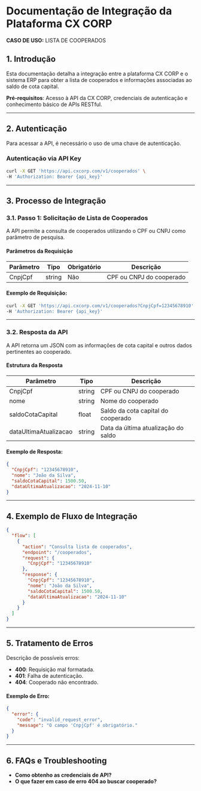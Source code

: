 
# Documentação de Integração da Plataforma CX CORP
**CASO DE USO:** LISTA DE COOPERADOS

## 1. Introdução
Esta documentação detalha a integração entre a plataforma CX CORP e o sistema ERP para obter a lista de cooperados e informações associadas ao saldo de cota capital.

**Pré-requisitos**: Acesso à API da CX CORP, credenciais de autenticação e conhecimento básico de APIs RESTful.

---

## 2. Autenticação

Para acessar a API, é necessário o uso de uma chave de autenticação.

### Autenticação via API Key

```bash
curl -X GET 'https://api.cxcorp.com/v1/cooperados' \
-H 'Authorization: Bearer {api_key}'
```

---

## 3. Processo de Integração

### 3.1. Passo 1: Solicitação de Lista de Cooperados

A API permite a consulta de cooperados utilizando o CPF ou CNPJ como parâmetro de pesquisa.

#### Parâmetros da Requisição

| Parâmetro  | Tipo     | Obrigatório | Descrição                    |
|------------|----------|-------------|------------------------------|
| CnpjCpf    | string   | Não         | CPF ou CNPJ do cooperado     |

#### Exemplo de Requisição:

```bash
curl -X GET 'https://api.cxcorp.com/v1/cooperados?CnpjCpf=12345678910' \
-H 'Authorization: Bearer {api_key}'
```

---

### 3.2. Resposta da API

A API retorna um JSON com as informações de cota capital e outros dados pertinentes ao cooperado.

#### Estrutura da Resposta

| Parâmetro            | Tipo   | Descrição                                  |
|----------------------|--------|--------------------------------------------|
| CnpjCpf              | string | CPF ou CNPJ do cooperado                   |
| nome                 | string | Nome do cooperado                          |
| saldoCotaCapital     | float  | Saldo da cota capital do cooperado         |
| dataUltimaAtualizacao| string | Data da última atualização do saldo        |

#### Exemplo de Resposta:

```json
{
  "CnpjCpf": "12345678910",
  "nome": "João da Silva",
  "saldoCotaCapital": 1500.50,
  "dataUltimaAtualizacao": "2024-11-10"
}
```

---

## 4. Exemplo de Fluxo de Integração

```json
{
  "flow": [
    {
      "action": "Consulta lista de cooperados",
      "endpoint": "/cooperados",
      "request": {
        "CnpjCpf": "12345678910"
      },
      "response": {
        "CnpjCpf": "12345678910",
        "nome": "João da Silva",
        "saldoCotaCapital": 1500.50,
        "dataUltimaAtualizacao": "2024-11-10"
      }
    }
  ]
}
```

---

## 5. Tratamento de Erros

Descrição de possíveis erros:

- **400**: Requisição mal formatada.
- **401**: Falha de autenticação.
- **404**: Cooperado não encontrado.

#### Exemplo de Erro:

```json
{
  "error": {
    "code": "invalid_request_error",
    "message": "O campo 'CnpjCpf' é obrigatório."
  }
}
```

---

## 6. FAQs e Troubleshooting

- **Como obtenho as credenciais de API?**
- **O que fazer em caso de erro 404 ao buscar cooperado?**

